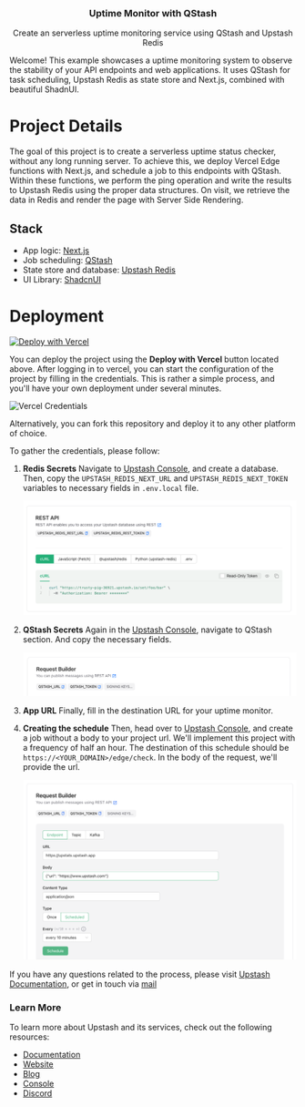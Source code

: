 <br />
<div align="center">

  <h3 align="center">Uptime Monitor with QStash</h3>

  <p align="center">
    Create an serverless uptime monitoring service using QStash and Upstash Redis
  </p>
</div>

Welcome! This example showcases a uptime monitoring system to observe the stability of your API endpoints and web applications. It uses QStash for task scheduling, Upstash Redis as state store and Next.js, combined with beautiful ShadnUI.

# Project Details

The goal of this project is to create a serverless uptime status checker, without any long running server. To achieve this, we deploy Vercel Edge functions with Next.js, and schedule a job to this endpoints with QStash. Within these functions, we perform the ping operation and write the results to Upstash Redis using the proper data structures. On visit, we retrieve the data in Redis and render the page with Server Side Rendering.

## Stack

- App logic: [Next.js](https://nextjs.org)
- Job scheduling: [QStash](https://upstash.com/docs/qstash)
- State store and database: [Upstash Redis](https://upstash.com/docs/redis)
- UI Library: [ShadcnUI](https://ui.shadcn.com/)

# Deployment

[![Deploy with Vercel](https://vercel.com/button)](https://vercel.com/new/clone?repository-url=https%3A%2F%2Fgithub.com%2Ffahreddinozcan%2Fupstats&env=NEXT_PUBLIC_URL_TO_CHECK,NEXT_PUBLIC_UPSTASH_REDIS_REST_URL,NEXT_PUBLIC_UPSTASH_REDIS_REST_TOKEN,NEXT_PUBLIC_QSTASH_URL,NEXT_PUBLIC_QSTASH_TOKEN,QSTASH_CURRENT_SIGNING_KEY,QSTASH_NEXT_SIGNING_KEY)

You can deploy the project using the **Deploy with Vercel** button located above. After logging in to vercel, you can start the configuration of the project by filling in the credentials. This is rather a simple process, and you'll have your own deployment under several minutes.

![Vercel Credentials](/public/vercel-credentials.png)

Alternatively, you can fork this repository and deploy it to any other platform of choice.

To gather the credentials, please follow:

1. **Redis Secrets**
   Navigate to [Upstash Console](console.upstash.com), and create a database. Then, copy the `UPSTASH_REDIS_NEXT_URL` and `UPSTASH_REDIS_NEXT_TOKEN` variables to necessary fields in `.env.local` file.

   ![Redis Credentials](/public/redis-credentials.png)

2. **QStash Secrets**
   Again in the [Upstash Console](console.upstash.com), navigate to QStash section. And copy the necessary fields.

   ![QStash Credentials](/public/qstash-credentials.png)

3. **App URL**
   Finally, fill in the destination URL for your uptime monitor.

4. **Creating the schedule**
   Then, head over to [Upstash Console](console.upstash.com/qstash), and create a job without a body to your project url. We'll implement this project with a frequency of half an hour. The destination of this schedule should be `https://<YOUR_DOMAIN>/edge/check`. In the body of the request, we'll provide the url.

   ![Create Schedule](/public/create-schedule.png)

If you have any questions related to the process, please visit [Upstash Documentation](upstash.com/docs), or get in touch via [mail](mailto:support@upstash.com)

### Learn More

To learn more about Upstash and its services, check out the following resources:

- [Documentation](https://docs.upstash.com)
- [Website](https://upstash.com)
- [Blog](https://upstash.com/blog)
- [Console](https://console.upstash.com)
- [Discord](https://upstash.com/discord)
